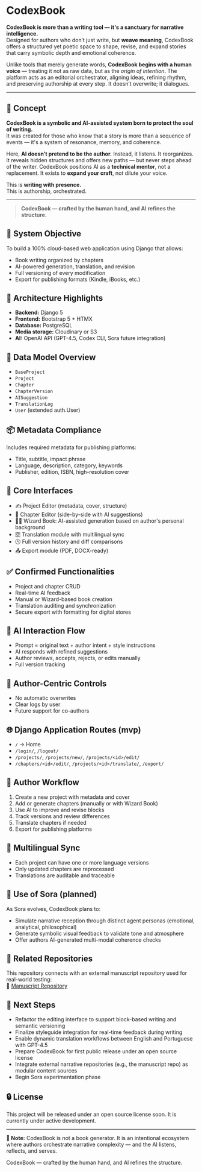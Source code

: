 # CodexBook

**CodexBook is more than a writing tool — it's a sanctuary for narrative intelligence.**  
Designed for authors who don’t just write, but **weave meaning**, CodexBook offers a structured yet poetic space to shape, revise, and expand stories that carry symbolic depth and emotional coherence.

Unlike tools that merely generate words, **CodexBook begins with a human voice** — treating it not as raw data, but as the *origin of intention*. The platform acts as an editorial orchestrator, aligning ideas, refining rhythm, and preserving authorship at every step. It doesn’t overwrite; it dialogues.

---

## 🧩 Concept

**CodexBook is a symbolic and AI-assisted system born to protect the soul of writing.**  
It was created for those who know that a story is more than a sequence of events — it's a system of resonance, memory, and coherence.

Here, **AI doesn’t pretend to be the author.** Instead, it listens. It reorganizes. It reveals hidden structures and offers new paths — but never steps ahead of the writer. CodexBook positions AI as a **technical mentor**, not a replacement. It exists to **expand your craft**, not dilute your voice.

This is **writing with presence.**  
This is authorship, orchestrated.

---

> **CodexBook — crafted by the human hand, and AI refines the structure.**

## 🎯 System Objective
To build a 100% cloud-based web application using Django that allows:
- Book writing organized by chapters
- AI-powered generation, translation, and revision
- Full versioning of every modification
- Export for publishing formats (Kindle, iBooks, etc.)

## 🧠 Architecture Highlights
- **Backend:** Django 5
- **Frontend:** Bootstrap 5 + HTMX
- **Database:** PostgreSQL
- **Media storage:** Cloudinary or S3
- **AI:** OpenAI API (GPT-4.5, Codex CLI, Sora future integration)

## 🧱 Data Model Overview
- `BaseProject`
- `Project`
- `Chapter`
- `ChapterVersion`
- `AISuggestion`
- `TranslationLog`
- `User` (extended auth.User)

## 📦 Metadata Compliance
Includes required metadata for publishing platforms:
- Title, subtitle, impact phrase
- Language, description, category, keywords
- Publisher, edition, ISBN, high-resolution cover

## 🧰 Core Interfaces
- ✍️ Project Editor (metadata, cover, structure)
- 📄 Chapter Editor (side-by-side with AI suggestions)
- 🧙‍♂️ Wizard Book: AI-assisted generation based on author's personal background
- 🈳 Translation module with multilingual sync
- 🕓 Full version history and diff comparisons
- 📤 Export module (PDF, DOCX-ready)

## ✅ Confirmed Functionalities
- Project and chapter CRUD
- Real-time AI feedback
- Manual or Wizard-based book creation
- Translation auditing and synchronization
- Secure export with formatting for digital stores

## 🔁 AI Interaction Flow
- Prompt = original text + author intent + style instructions
- AI responds with refined suggestions
- Author reviews, accepts, rejects, or edits manually
- Full version tracking

## 🔐 Author-Centric Controls
- No automatic overwrites
- Clear logs by user
- Future support for co-authors

## 🌐 Django Application Routes (mvp)
- `/` → Home  
- `/login/`, `/logout/`  
- `/projects/`, `/projects/new/`, `/projects/<id>/edit/`  
- `/chapters/<id>/edit/`, `/projects/<id>/translate/`, `/export/`

## 📍 Author Workflow
1. Create a new project with metadata and cover  
2. Add or generate chapters (manually or with Wizard Book)  
3. Use AI to improve and revise blocks  
4. Track versions and review differences  
5. Translate chapters if needed  
6. Export for publishing platforms

## 🔄 Multilingual Sync
- Each project can have one or more language versions  
- Only updated chapters are reprocessed  
- Translations are auditable and traceable

## 🧠 Use of Sora (planned)
As Sora evolves, CodexBook plans to:
- Simulate narrative reception through distinct agent personas (emotional, analytical, philosophical)  
- Generate symbolic visual feedback to validate tone and atmosphere  
- Offer authors AI-generated multi-modal coherence checks

## 🔗 Related Repositories
This repository connects with an external manuscript repository used for real-world testing:  
🔗 [Manuscript Repository](https://github.com/flavius-pax/a-ordem-pos-quantica-e-a-batuta-de-neris)

## 📅 Next Steps
- Refactor the editing interface to support block-based writing and semantic versioning  
- Finalize styleguide integration for real-time feedback during writing  
- Enable dynamic translation workflows between English and Portuguese with GPT-4.5  
- Prepare CodexBook for first public release under an open source license  
- Integrate external narrative repositories (e.g., the manuscript repo) as modular content sources  
- Begin Sora experimentation phase

## 🔒 License
This project will be released under an open source license soon. It is currently under active development.

---

**📌 Note:** CodexBook is not a book generator. It is an intentional ecosystem where authors orchestrate narrative complexity — and the AI listens, reflects, and serves.

CodexBook — crafted by the human hand, and AI refines the structure.

